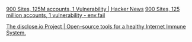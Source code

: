 
[900 Sites, 125M accounts, 1 Vulnerability | Hacker News](https://news.ycombinator.com/item?id=39742422)
[900 Sites, 125 million accounts, 1 vulnerability - env.fail](https://env.fail/posts/firewreck-1/)

[The disclose.io Project | Open-source tools for a healthy Internet Immune System.](https://disclose.io/)
